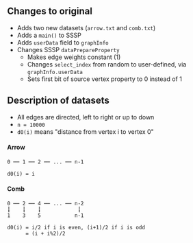 ## Changes to original
* Adds two new datasets (`arrow.txt` and `comb.txt`)
* Adds a `main()` to SSSP
* Adds `userData` field to `graphInfo`
* Changes SSSP `dataPrepareProperty`
  * Makes edge weights constant (1)
  * Changes `select_index` from random to user-defined, via `graphInfo.userData`
  * Sets first bit of source vertex property to 0 instead of 1

## Description of datasets
* All edges are directed, left to right or up to down
* `n = 10000`
* `d0(i)` means "distance from vertex i to vertex 0"

#### Arrow

```
0 ┉┉ 1 ┉┉ 2 ┉┉ ... ┉┉ n-1

d0(i) = i
```

#### Comb
```
0 ┉┉ 2 ┉┉ 4 ┉┉ ... ┉┉ n-2
┋    ┋    ┋            ┋
1    3    5           n-1

d0(i) = i/2 if i is even, (i+1)/2 if i is odd
      = (i + i%2)/2
```
